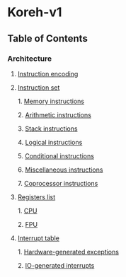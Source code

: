 # Koreh-v1
## Table of Contents
### Architecture
1. [Instruction encoding](docs/arch/instruction-encoding.md)
2. [Instruction set](docs/arch/instructions.md)
 
	1\. [Memory instructions](docs/arch/instructions.md#memory-instructions)
	
	2\. [Arithmetic instructions](docs/arch/instructions.md#memory-instructions)
	
	3\. [Stack instructions](docs/arch/instructions.md#stack-instructions)
	
	4\. [Logical instructions](docs/arch/instructions.md#logical-instructions)
	
	5\. [Conditional instructions](docs/arch/instructions.md#conditional-instructions)
	
	6\. [Miscellaneous instructions](docs/arch/instructions.md#miscellaneous-instructions)
	
	7\. [Coprocessor instructions](docs/arch/instructions.md#coprocessor-instructions)
3. [Registers list](docs/arch/registers.md)
 
	1\.	[CPU](docs/arch/registers.md#cpu)
	
	2\. [FPU](docs/arch/registers.md#fpu)
4. [Interrupt table](docs/arch/interrupts.md)

	1\. [Hardware-generated exceptions](#hardware-generated-exceptions)
	
	2\. [IO-generated interrupts](#io-generated-interrupts)
